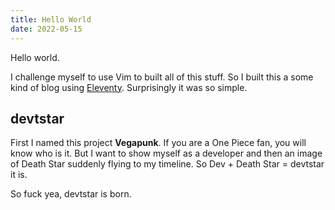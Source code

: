 ```yaml
---
title: Hello World
date: 2022-05-15
---
```


Hello world.

I challenge myself to use Vim to built all of this stuff. So I built this a some kind of blog using [Eleventy](https://www.11ty.dev/). Surprisingly it was so simple.

## devtstar

First I named this project **Vegapunk**. If you are a One Piece fan, you will know who is it. But I want to show myself as a developer and then an image of Death Star suddenly flying to my timeline. So Dev + Death Star = devtstar it is.

So fuck yea, devtstar is born.


